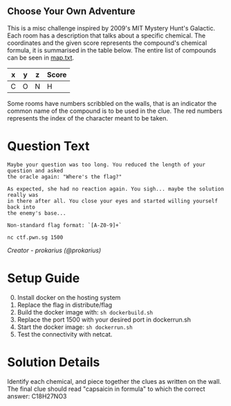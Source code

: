 Choose Your Own Adventure
---------

This is a misc challenge inspired by 2009's MIT Mystery Hunt's Galactic. Each room
has a description that talks about a specific chemical. The coordinates and the
given score represents the compound's chemical formula, it is summarised in the
table below. The entire list of compounds can be seen in [map.txt][map].

| x | y | z | Score |
|---|---|---|-------|
| C | O | N |   H   |

Some rooms have numbers scribbled on the walls, that is an indicator the common name
of the compound is to be used in the clue. The red numbers represents the index of
the character meant to be taken.

[map]: ./src/map.txt

# Question Text

```
Maybe your question was too long. You reduced the length of your question and asked
the oracle again: "Where's the flag?"

As expected, she had no reaction again. You sigh... maybe the solution really was
in there after all. You close your eyes and started willing yourself back into
the enemy's base...

Non-standard flag format: `[A-Z0-9]+`

nc ctf.pwn.sg 1500
```

*Creator -  prokarius (@prokarius)*

# Setup Guide

0. Install docker on the hosting system
1. Replace the flag in distribute/flag
2. Build the docker image with: `sh dockerbuild.sh`
3. Replace the port 1500 with your desired port in dockerrun.sh
4. Start the docker image: `sh dockerrun.sh`
5. Test the connectivity with netcat.

# Solution Details
Identify each chemical, and piece together the clues as written on the wall. The 
final clue should read "capsaicin in formula" to which the correct answer:
C18H27NO3
